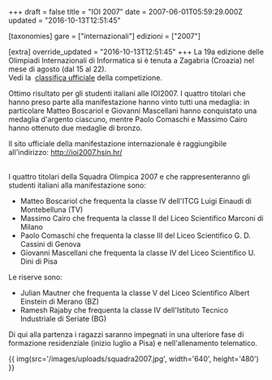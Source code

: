 +++
draft = false
title = "IOI 2007"
date = 2007-06-01T05:59:29.000Z
updated = "2016-10-13T12:51:45"

[taxonomies]
gare = ["internazionali"]
edizioni = ["2007"]

[extra]
override_updated = "2016-10-13T12:51:45"
+++
La 19a edizione delle Olimpiadi Internazionali di Informatica si è tenuta a Zagabria (Croazia) nel mese di agosto (dal 15 al 22).<br/>Vedi la  [classifica ufficiale](http://ioi2007.hsin.hr/index.php?page=results) della competizione.

Ottimo risultato per gli studenti italiani alle IOI2007. I quattro titolari che hanno preso parte alla manifestazione hanno vinto tutti una medaglia: in particolare Matteo Boscariol e Giovanni Mascellani hanno conquistato una medaglia d'argento ciascuno, mentre Paolo Comaschi e Massimo Cairo hanno ottenuto due medaglie di bronzo.

<!-- more -->

Il sito ufficiale della manifestazione internazionale è raggiungibile all'indirizzo: <http://ioi2007.hsin.hr/>

<br/>I quattro titolari della Squadra Olimpica 2007 e che rappresenteranno gli studenti italiani alla manifestazione sono:

* Matteo Boscariol che frequenta la classe IV dell'ITCG Luigi Einaudi di Montebelluna (TV)
* Massimo Cairo che frequenta la classe II del Liceo Scientifico Marconi di Milano
* Paolo Comaschi che frequenta la classe III del Liceo Scientifico G. D. Cassini di Genova
* Giovanni Mascellani che frequenta la classe IV del Liceo Scientifico U. Dini di Pisa

Le riserve sono:

* Julian Mautner che frequenta la classe V del Liceo Scientifico Albert Einstein di Merano (BZ)
* Ramesh Rajaby che frequenta la classe IV dell'Istituto Tecnico Industriale di Seriate (BG)

Di qui alla partenza i ragazzi saranno impegnati in una ulteriore fase di formazione residenziale (inizio luglio a Pisa) e nell'allenamento telematico.

{{ img(src='/images/uploads/squadra2007.jpg', width='640', height='480') }}
